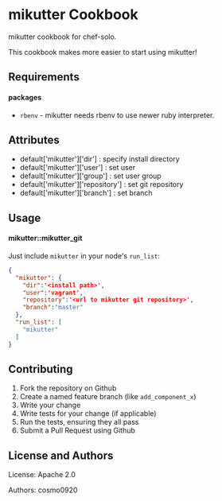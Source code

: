 mikutter Cookbook
=================
mikutter cookbook for chef-solo.

This cookbook makes more easier to start using mikutter!

Requirements
------------

#### packages
- `rbenv` - mikutter needs rbenv to use newer ruby interpreter.

Attributes
----------

* default['mikutter']['dir'] : specify install directory
* default['mikutter']['user'] : set user
* default['mikutter']['group'] : set user group
* default['mikutter']['repository'] : set git repository
* default['mikutter']['branch'] : set branch

Usage
-----

#### mikutter::mikutter\_git

Just include `mikutter` in your node's `run_list`:

```json
{
  "mikutter": {
    "dir":'<install path>',
    "user":'vagrant',
    "repository":'<url to mikutter git repository>',
    "branch":"master"
  },
  "run_list": [
    "mikutter"
  ]
}
```

Contributing
------------
1. Fork the repository on Github
2. Create a named feature branch (like `add_component_x`)
3. Write your change
4. Write tests for your change (if applicable)
5. Run the tests, ensuring they all pass
6. Submit a Pull Request using Github

License and Authors
-------------------
License: Apache 2.0

Authors: cosmo0920
